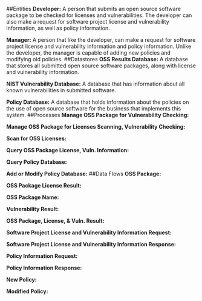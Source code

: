 ##Entities
**Developer:** A person that submits an open source software package to be checked for licenses and vulnerabilities. The developer can also make a request for software project license and vulnerability information, as well as policy information.

**Manager:** A person that like the developer, can make a request for software project license and vulnerability information and policy information. Unlike the developer, the manager is capable of adding new policies and modifying old policies. 
##Datastores
**OSS Results Database:** A database that stores all submitted open source software packages, along with license and vulnerability information.

**NIST Vulnerability Database:** A database that has information about all known vulnerabilities in submitted software. 

**Policy Database:** A database that holds information about the policies on the use of open source software for the business that implements this system.
##Processes
**Manage OSS Package for Vulnerability Checking:**

**Manage OSS Package for Licenses Scanning, Vulnerability Checking:**

**Scan for OSS Licenses:**

**Query OSS Package License, Vuln. Information:**

**Query Policy Database:**

**Add or Modify Policy Database:**
##Data Flows
**OSS Package:**

**OSS Package License Result:**

**OSS Package Name:**

**Vulnerability Result:**

**OSS Package, License, & Vuln. Result:**

**Software Project License and Vulnerability Information Request:**

**Software Project License and Vulnerability Information Response:**

**Policy Information Request:**

**Policy Information Response:**

**New Policy:**

**Modified Policy:**
